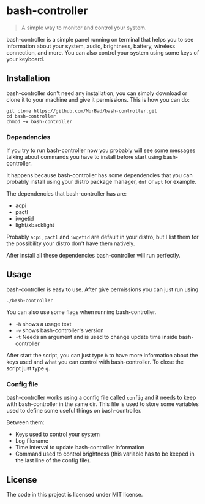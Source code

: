 # bash-controller
> A simple way to monitor and control your system. 

bash-controller is a simple panel running on terminal that helps you to see
information about your system, audio, brightness, battery, wireless connection,
and more. 
You can also control your system using some keys of your keyboard.

## Installation
bash-controller don't need any installation, you can simply download or clone it
to your machine and give it permissions. 
This is how you can do:

```shell
git clone https://github.com/MurBad/bash-controller.git
cd bash-controller
chmod +x bash-controller
```

### Dependencies
If you try to run bash-controller now you probably will see some messages
talking about commands you have to install before start using bash-controller.

It happens because bash-controller has some dependencies that you can probably
install using your distro package manager, `dnf` or `apt` for example. 

The dependencies that bash-controller has are:
* acpi
* pactl
* iwgetid 
* light/xbacklight 

Probably `acpi`, `pactl` and `iwgetid` are default in your distro, but I list
them for the possibility your distro don't have them natively.

After install all these dependencies bash-controller will run perfectly. 

## Usage
bash-controller is easy to use. After give permissions you can just run using
```shell
./bash-controller
```

You can also use some flags when running bash-controller. 
* `-h` shows a usage text
* `-v` shows bash-controller's version
* `-t` Needs an argument and is used to change update time inside bash-controller

After start the script, you can just type `h` to have more information about the
keys used and what you can control with bash-controller. To close the script
just type `q`.

### Config file
bash-controller works using a config file called `config` and it needs to keep
with bash-controller in the same dir. This file is used to store some variables
used to define some useful things on bash-controller. 

Between them:
* Keys used to control your system
* Log filename
* Time interval to update bash-controller information
* Command used to control brightness (this variable has to be keeped in the last
  line of the config file).

## License
The code in this project is licensed under MIT license.
